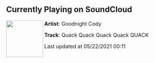 ## Currently Playing on SoundCloud

[<img align="left" width="100" src="https://i1.sndcdn.com/artworks-000160342175-wl9jd7-t500x500.jpg">](https://soundcloud.com/goodnightcody/quack-quack-quack-quack-quack)

**Artist**: Goodnight Cody 

**Track**: Quack Quack Quack Quack QUACK

Last updated at 05/22/2021 00:11
